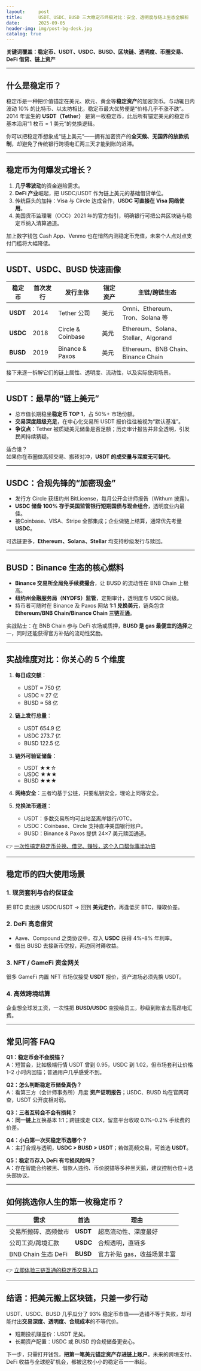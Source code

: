 ```yaml
---
layout:     post
title:      USDT、USDC、BUSD 三大稳定币终极对比：安全、透明度与链上生态全解析
date:       2025-09-05
header-img: img/post-bg-desk.jpg
catalog: true
---
```


**关键词覆盖：稳定币、USDT、USDC、BUSD、区块链、透明度、币圈交易、DeFi 借贷、链上资产**

---

## 什么是稳定币？

稳定币是一种把价值锚定在美元、欧元、黄金等**稳定资产**的加密货币。与动辄日内波动 10% 的比特币、以太坊相比，稳定币最大优势便是“价格几乎不涨不跌”。  
2014 年诞生的 **USDT（Tether）** 是第一枚稳定币，此后所有锚定美元的稳定币基本沿用“1 枚币 = 1 美元”的兑换逻辑。  

你可以把稳定币想象成“链上美元”——拥有加密资产的**全天候、无国界的放款机制**，却避免了传统银行跨境电汇两三天才能到账的迟滞。

---

## 稳定币为何爆发式增长？

1. **几乎零波动**的资金避险需求。  
2. **DeFi 产业**崛起，把 USDC/USDT 作为链上美元的基础借贷单位。  
3. 传统巨头的加持：Visa 与 Circle 达成合作，**USDC 可直接在 Visa 网络使用**。  
4. 美国货币监理署（OCC）2021 年的官方指引，明确银行可把公共区块链与稳定币纳入清算通道。

加上数字钱包 Cash App、Venmo 也在悄然内测稳定币充值，未来个人点对点支付门槛将大幅降低。

---

## USDT、USDC、BUSD 快速画像

| 稳定币 | 首次发行 | 发行主体 | 锚定资产 | 主链/跨链生态 |
|---|---|---|---|---|
| **USDT** | 2014 | Tether 公司 | 美元 | Omni、Ethereum、Tron、Solana 等 |
| **USDC** | 2018 | Circle & Coinbase | 美元 | Ethereum、Solana、Stellar、Algorand |
| **BUSD** | 2019 | Binance & Paxos | 美元 | Ethereum、BNB Chain、Binance Chain |

接下来逐一拆解它们的链上属性、透明度、流动性，以及实际使用场景。

---

## USDT：最早的“链上美元”

- 总市值长期稳坐**稳定币 TOP 1**，占 50%+ 市场份额。  
- **交易深度超级充足**，在中心化交易所 USDT 报价往往被视为“默认基准”。  
- **争议点**：Tether 被质疑美元储备是否足额；历史审计报告并非全透明，引发民间持续猜疑。  

适合谁？  
如果你在币圈做高频交易、搬砖对冲，**USDT 的成交量与深度无可替代**。

---

## USDC：合规先锋的“加密现金”

- 发行方 Circle 获纽约州 BitLicense，每月公开会计师报告（Withum 披露）。  
- **USDC 储备 100% 存于美国监管银行短期国债与现金组合**，透明度业内最佳。  
- 被Coinbase、VISA、Stripe 全部集成；企业做链上结算，通常优先考量 **USDC**。

可选链更多，**Ethereum、Solana、Stellar** 均支持秒级发行与赎回。

---

## BUSD：Binance 生态的核心燃料

- **Binance 交易所全局免手续费撮合**，让 BUSD 的流动性在 BNB Chain 上极高。  
- **纽约州金融服务局（NYDFS）监管**，定期审计，透明度与 USDC 同级。  
- 持币者可随时在 Binance 及 Paxos 网站 **1:1 兑换美元**，链条包含 **Ethereum/BNB Chain/Binance Chain 三链互通**。

实战贴士：在 BNB Chain 参与 DeFi 农场或质押，**BUSD 是 gas 最便宜的选择**之一，同时还能获得官方补贴的流动性奖励。

---

## 实战维度对比：你关心的 5 个维度

1. **每日成交额**：  
   - USDT ≈ 750 亿  
   - USDC ≈ 27 亿  
   - BUSD ≈ 58 亿  

2. **链上发行总量**：  
   - USDT 654.9 亿  
   - USDC 273.7 亿  
   - BUSD 122.5 亿  

3. **链外可验证储备**：  
   - USDT ★★☆  
   - USDC ★★★  
   - BUSD ★★★  

4. **网络安全**：三者均基于公链，只要私钥安全，理论上同等安全。  

5. **兑换法币通道**：  
   - USDT：多数交易所均可出站至离岸银行/OTC。  
   - USDC：Coinbase、Circle 支持直冲美国银行账户。  
   - BUSD：Binance & Paxos 提供 24×7 美元赎回通道。

👉 [一次性搞定稳定币兑换、借贷、赚钱，这个入口帮你事半功倍](https://okxdog.com/)

---

## 稳定币的四大使用场景

### 1. 现货套利与合约保证金  
把 BTC 卖出换 USDC/USDT → 回到 **美元定价**，再逢低买 BTC，赚取价差。  

### 2. DeFi 高息借贷  
- Aave、Compound 之类协议中，存入 **USDC** 获得 4%–8% 年利率。  
- 借出 BUSD 去接新币空投，两边同时薅收益。  

### 3. NFT / GameFi 资金网关  
很多 GameFi 内置 NFT 市场仅接受 **USDT** 报价，资产进场必须先换 USDT。  

### 4. 高效跨境结算  
企业想全球发工资，一次性把 **BUSD/USDC** 空投给员工，秒级到账省去高昂电汇费。

---

## 常见问答 FAQ

**Q1：稳定币会不会脱锚？**  
A：短暂会，比如极端行情 USDT 曾到 0.95，USDC 到 1.02，但市场套利让价格 1–2 小时内回锚；普通用户几乎感受不到。

**Q2：怎么判断稳定币储备真伪？**  
A：看第三方（会计师事务所）月度 **资产证明报告**；USDC、BUSD 均在官网可查，USDT 公开度相对弱。

**Q3：三者互转会不会有损耗？**  
A：**同一链上**互换基本 1:1；跨链或走 CEX，留意平台收取 0.1%–0.2% 手续费的价差。

**Q4：小白第一次买稳定币选哪个？**  
A：主打合规与透明，**USDC > BUSD > USDT**；若做高频交易，可首选 **USDT**。

**Q5：稳定币存入 DeFi 有亏损风险吗？**  
A：存在智能合约被黑、借款人违约、币价脱锚等多种黑天鹅，建议控制仓位＋选头部协议。

---

## 如何挑选你人生的第一枚稳定币？

| 需求 | 首选 | 理由 |
|---|---|---|
| 交易所搬砖、高频做市 | **USDT** | 超高流动性、深度最好 |
| 公司工资/跨境汇款 | **USDC** | 合规透明，直链多 |
| BNB Chain 生态 DeFi | **BUSD** | 官方补贴 gas，收益场景丰富 |

👉 [立即体验三链互通的稳定币交易入口](https://okxdog.com/)

---

## 结语：把美元搬上区块链，只差一步行动

USDT、USDC、BUSD 几乎瓜分了 93% 稳定币市值——选错不等于失败，却可能付出**交易深度、透明度、合规成本**的不等代价。  
- 短期投机赚差价：USDT 足矣。  
- 长期资产配置：USDC 或 BUSD 的合规储备更安心。  

下一步，只需打开钱包，**把第一笔美元锚定资产存进链上账户**。未来的跨境支付、DeFi 收益与全球挖矿机会，都被这枚小小的稳定币一一串起。